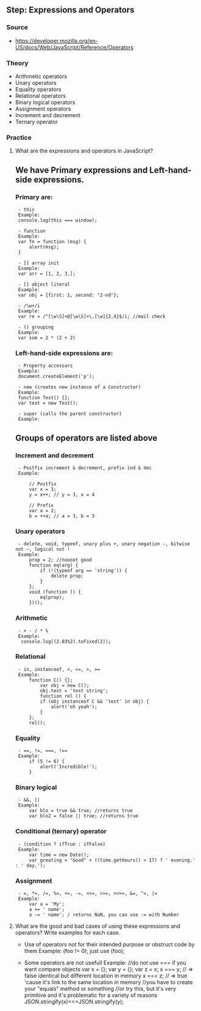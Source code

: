
## Step: Expressions and Operators

### Source
- https://developer.mozilla.org/en-US/docs/Web/JavaScript/Reference/Operators

### Theory
 - Arithmetic operators
 - Unary operators
 - Equality operators
 - Relational operators
 - Binary logical operators
 - Assignment operators
 - Increment and decrement
 - Ternary operator

### Practice

1. What are the expressions and operators in JavaScript? 
	## We have Primary expressions and Left-hand-side expressions.
	### Primary are:
		- this
		Example:
		console.log(this === window);
		
		- function
		Example:
		var fn = function (msg) {
			alert(msg);
		}
		
		- [] array init
		Example:
		var arr = [1, 2, 3,];
		
		- [] object literal
		Example:
		var obj = {first: 1, second: "2-nd"};
		
		- /\w+/i
		Example:
		var re = /^[\w\S]+@[\w\S]+\.[\w]{2,4}$/i; //mail check
		
		- () grouping
		Example:
		var sum = 2 * (2 + 2)
		
	### Left-hand-side expressions are:
		- Property accessors
		Example:
		document.createElement('p');
		
		- new (creates new instance of a Constructor)
		Example:
		function Test() {};
		var test = new Test();
		
		- super (calls the parent constructor)
		Example:
		
	## Groups of operators are listed above
	### Increment and decrement
		- Postfix increment & decrement, prefix ind & dec
		Example:
		
			// Postfix 
			var x = 3;
			y = x++; // y = 3, x = 4

			// Prefix
			var a = 2;
			b = ++a; // a = 3, b = 3
		
	### Unary operators
		- delete, void, typeof, unary plus +, unary negation -, bitwise not ~, logical not !
		Example:
			prop = 2; //noooot good
			function eq(arg) {
				if (!(typeof arg == 'string')) {
					delete prop;
				}
			};
			void (function () {
				eq(prop);
			})();
	### Arithmetic
		- + - / * %
		Example:
		 console.log((2.03%2).toFixed(2));
		
	### Relational
		- in, instanceof, <, <=, >, >=
		Example:
		    function C() {};
				var obj = new C();
				obj.test = 'test string';
				function rel () {
				if (obj instanceof C && 'test' in obj) {
					alert('oh yeah');
				}
			};
			rel();
	
	### Equality
		- ==, !=, ===, !==
		Example:
			if (5 != 6) {
				alert('Incredible!');
			}
	
	### Binary logical
		- &&, ||
		Example:
			var blo = true && true; //returns true
			var blo2 = false || true; //returns true
	
	### Conditional (ternary) operator
		- (condition ? ifTrue : ifFalse)
		Example:
			var time = new Date();
			var greating = "Good" + ((time.getHours() > 17) ? ' evening.' : ' day.');
	
	### Assignment
		- =, *=, /=, %=, +=, -=, <<=, >>=, >>>=, &=, ^=, |=
		Example:
			var a = 'My';
			a += ' name';
			a -= ' name'; / returns NaN, you can use -= with Number

2. What are the good and bad cases of using these expressions and operators? Write examples for each case.

	- Use of operators not for their intended purpose or obstruct code by them
	Example:
		(foo != 0); just use (foo);
		
	- Some operators are not usefull
	Example:
		//do not use === if you want compare objects
		var x = {};
		var y = {};
		var z = x;
		x === y; // => false  identical but different location in memory
		x === z; // => true  'cause it's link to the same location in memory
		//you have to create your "equals" method or something
		//or try this, but it's very primitive and it's problematic for a variety of reasons
		JSON.stringify(x)===JSON.stringify(y);
